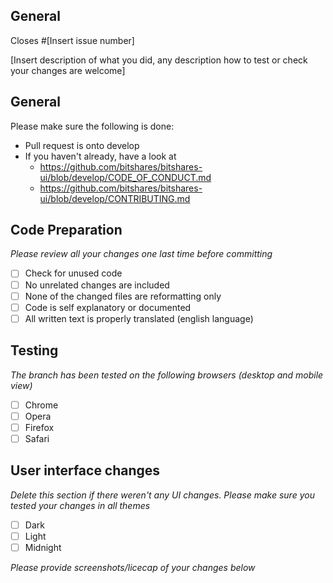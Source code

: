 <h2>General</h2>
Closes #[Insert issue number]

[Insert description of what you did, any description how to test or check your changes are welcome]

<h2>General</h2>
Please make sure the following is done:

- Pull request is onto develop
- If you haven't already, have a look at 
  - https://github.com/bitshares/bitshares-ui/blob/develop/CODE_OF_CONDUCT.md
  - https://github.com/bitshares/bitshares-ui/blob/develop/CONTRIBUTING.md

<h2>Code Preparation</h2>

_Please review all your changes one last time before committing_

- [ ] Check for unused code
- [ ] No unrelated changes are included
- [ ] None of the changed files are reformatting only
- [ ] Code is self explanatory or documented
- [ ] All written text is properly translated (english language)

<h2>Testing</h2>

_The branch has been tested on the following browsers (desktop and mobile view)_

- [ ] Chrome 
- [ ] Opera
- [ ] Firefox
- [ ] Safari

<h2>User interface changes</h2>

_Delete this section if there weren't any UI changes. Please make sure you tested your changes in all themes_

- [ ] Dark
- [ ] Light
- [ ] Midnight

_Please provide screenshots/licecap of your changes below_
